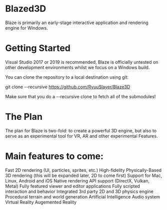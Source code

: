 # Blazed3D
Blaze is primarily an early-stage interactive application and rendering engine for Windows.

# Getting Started
Visual Studio 2017 or 2019 is recommended, Blaze is officially untested on other development environments whilst we focus on a Windows build.

You can clone the repository to a local destination using git:

git clone --recursive https://github.com/RyuuSlayer/Blaze3D

Make sure that you do a --recursive clone to fetch all of the submodules!

# The Plan
The plan for Blaze is two-fold: to create a powerful 3D engine, but also to serve as an experimental tool for VR, AR and other experimental Features.

# Main features to come:
Fast 2D rendering (UI, particles, sprites, etc.)
High-fidelity Physically-Based 3D rendering (this will be expanded later, 2D to come first)
Support for Mac, Linux, Android and iOS
Native rendering API support (DirectX, Vulkan, Metal)
Fully featured viewer and editor applications
Fully scripted interaction and behavior
Integrated 3rd party 2D and 3D physics engine
Procedural terrain and world generation
Artificial Intelligence
Audio system
Virtual Reality
Augemented Reality
